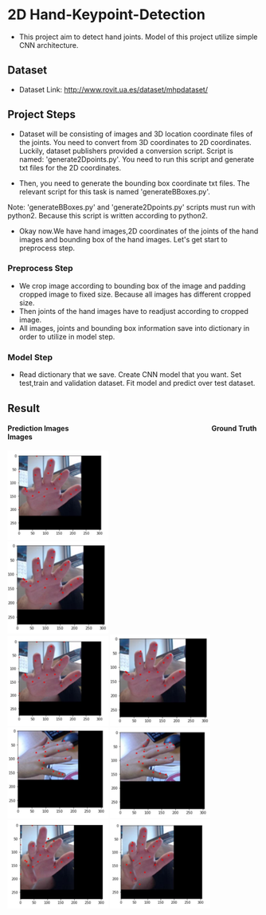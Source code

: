 # 2D Hand-Keypoint-Detection

* This project aim to detect hand joints. Model of this project utilize simple CNN architecture.

## Dataset

* Dataset Link: http://www.rovit.ua.es/dataset/mhpdataset/

## Project Steps

* Dataset will be consisting of images and 3D location coordinate files of the joints. You need to convert from 3D coordinates to 2D coordinates. Luckily, dataset publishers provided a conversion script. Script is named: 'generate2Dpoints.py'. You need to run this script and generate txt files for the 2D coordinates.

* Then, you need to generate the bounding box coordinate txt files. The relevant script for this task is named 'generateBBoxes.py'.

Note: 'generateBBoxes.py' and 'generate2Dpoints.py' scripts must run with python2. Because this script is written according to python2.

* Okay now.We have hand images,2D coordinates of the joints of the hand images and bounding box of the hand images. Let's get start to preprocess step.

### Preprocess Step
* We crop image  according to bounding box of the image and padding cropped image to fixed size. Because all images has different cropped size.
* Then joints of the hand images have to readjust according to cropped image.
* All images, joints and bounding box information save into dictionary in order to utilize in model step.

### Model Step
* Read dictionary that we save. Create CNN model that you want. Set test,train and validation dataset. Fit model and predict over test dataset.



## Result
#### Prediction Images  &emsp;&emsp;&emsp;&emsp;&emsp;&emsp;&emsp;&emsp;&emsp;&emsp;&emsp;&emsp;&emsp;&emsp;&emsp;&emsp;&emsp;&emsp;&emsp;&emsp;  Ground Truth Images

<div class="row">
  <div class="column">
    <img src="/images//example_1_prediction.JPG" width="40%">
  </div>
  <div class="column">
    <img src="/images//example_1_ground_truth.JPG" width="40%">
  </div>
</div>
<img src="/images//example_1_prediction.JPG" width="40%">
<img src="/images//example_1_ground_truth.JPG" width="40%">
<img src="/images//example_2_prediction.JPG" width="40%">
<img src="/images//example_2_ground_truth.JPG" width="40%">
<img src="/images//example_3_prediction.JPG" width="40%">
<img src="/images//example_3_ground_truth.JPG" width="40%">
